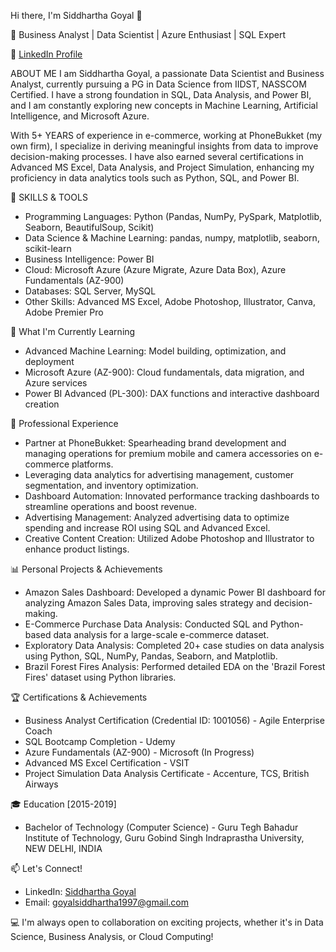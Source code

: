 Hi there, I'm Siddhartha Goyal 👋

🎯 Business Analyst | Data Scientist | Azure Enthusiast | SQL Expert

🔗 [LinkedIn Profile](https://www.linkedin.com/in/goyalsiddhartha1997/)

ABOUT ME
I am Siddhartha Goyal, a passionate Data Scientist and Business Analyst, 
currently pursuing a PG in Data Science from IIDST, NASSCOM Certified. 
I have a strong foundation in SQL, Data Analysis, and Power BI, and I am constantly exploring new concepts in Machine Learning, Artificial Intelligence, and Microsoft Azure.

With 5+ YEARS of experience in e-commerce, working at PhoneBukket (my own firm), 
I specialize in deriving meaningful insights from data to improve decision-making processes. 
I have also earned several certifications in Advanced MS Excel, Data Analysis, and Project Simulation, enhancing my proficiency in data analytics tools such as Python, SQL, and Power BI.

🚀 SKILLS & TOOLS
- Programming Languages: Python (Pandas, NumPy, PySpark, Matplotlib, Seaborn, BeautifulSoup, Scikit)
- Data Science & Machine Learning: pandas, numpy, matplotlib, seaborn, scikit-learn
- Business Intelligence: Power BI
- Cloud: Microsoft Azure (Azure Migrate, Azure Data Box), Azure Fundamentals (AZ-900)
- Databases: SQL Server, MySQL
- Other Skills: Advanced MS Excel, Adobe Photoshop, Illustrator, Canva, Adobe Premier Pro

🌱 What I'm Currently Learning
- Advanced Machine Learning: Model building, optimization, and deployment
- Microsoft Azure (AZ-900): Cloud fundamentals, data migration, and Azure services
- Power BI Advanced (PL-300): DAX functions and interactive dashboard creation

💼 Professional Experience
- Partner at PhoneBukket: Spearheading brand development and managing operations for premium mobile and camera accessories on e-commerce platforms.
- Leveraging data analytics for advertising management, customer segmentation, and inventory optimization.
- Dashboard Automation: Innovated performance tracking dashboards to streamline operations and boost revenue.
- Advertising Management: Analyzed advertising data to optimize spending and increase ROI using SQL and Advanced Excel.
- Creative Content Creation: Utilized Adobe Photoshop and Illustrator to enhance product listings.

📊 Personal Projects & Achievements
- Amazon Sales Dashboard: Developed a dynamic Power BI dashboard for analyzing Amazon Sales Data, improving sales strategy and decision-making.
- E-Commerce Purchase Data Analysis: Conducted SQL and Python-based data analysis for a large-scale e-commerce dataset.
- Exploratory Data Analysis: Completed 20+ case studies on data analysis using Python, SQL, NumPy, Pandas, Seaborn, and Matplotlib.
- Brazil Forest Fires Analysis: Performed detailed EDA on the 'Brazil Forest Fires' dataset using Python libraries.

🏆 Certifications & Achievements
- Business Analyst Certification (Credential ID: 1001056) - Agile Enterprise Coach
- SQL Bootcamp Completion - Udemy
- Azure Fundamentals (AZ-900) - Microsoft (In Progress)
- Advanced MS Excel Certification - VSIT
- Project Simulation Data Analysis Certificate - Accenture, TCS, British Airways

🎓 Education [2015-2019]
- Bachelor of Technology (Computer Science) - Guru Tegh Bahadur Institute of Technology, Guru Gobind Singh Indraprastha University, NEW DELHI, INDIA

📫 Let's Connect!
- LinkedIn: [Siddhartha Goyal](https://www.linkedin.com/in/goyalsiddhartha1997/)
- Email: goyalsiddhartha1997@gmail.com

💻 I'm always open to collaboration on exciting projects, whether it's in Data Science, Business Analysis, or Cloud Computing!
